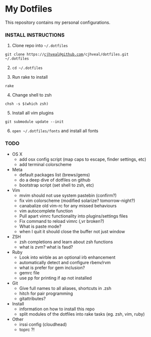# My Dotfiles
This repository contains my personal configurations.

### INSTALL INSTRUCTIONS
1. Clone repo into <code>~/.dotfiles</code>

  <code>git clone https://cjhveal@github.com/cjhveal/dotfiles.git ~/.dotfiles</code>

2. <code>cd ~/.dotfiles</code>

3. Run rake to install

  <code>rake</code>

4. Change shell to zsh

  <code>chsh -s $(which zsh)</code>

5. Install all vim plugins

  <code>git submodule update --init</code>

6. <code>open ~/.dotfiles/fonts</code> and install all fonts

### TODO
* OS X
  * add osx config script (map caps to escape, finder settings, etc)
  * add terminal colorscheme
* Meta
  * default packages list (brews/gems)
  * do a deep dive of dotfiles on github
  * bootstrap script (set shell to zsh, etc)
* Vim
  * mvim should not use system pastebin (confirm?)
  * fix vim colorscheme (modified solarize? tomorrow-night?)
  * canabalize old vim-rc for any missed behaviours
  * vim autocomplete function
  * Pull apart vimrc functionality into plugins/settings files
  * Fix command to reload vimrc (,vr broken?)
  * What is paste mode?
  * when I quit it should close the buffer not just window
* ZSH
  * zsh completions and learn about zsh functions
  * what is zvm? what is fasd?
* Ruby
  * Look into wirble as an optional irb enhancement
  * automatically detect and configure rbenv/rvm
  * what is prefer for gem inclusion?
  * gemrc file
  * use pp for printing if ap not installed
* Git
  * Give full names to all aliases, shortcuts in .zsh
  * hitch for pair programming
  * gitattributes?
* Install
  * information on how to install this repo
  * split modules of the dotfiles into rake tasks (eg. zsh, vim, ruby)
* Other
  * irssi config (cloudhead)
  * toprc ?!
